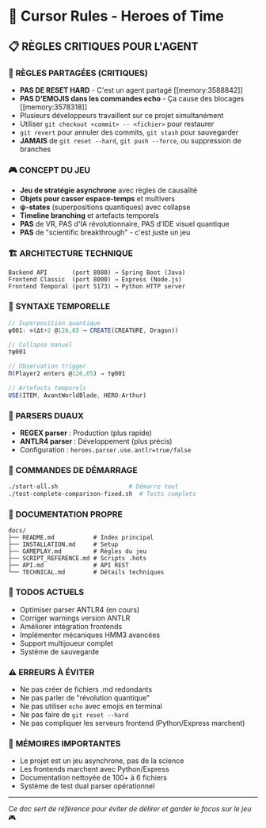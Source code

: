 # 🎯 Cursor Rules - Heroes of Time

## 📋 **RÈGLES CRITIQUES POUR L'AGENT**

### 🚨 **RÈGLES PARTAGÉES (CRITIQUES)**
- **PAS DE RESET HARD** - C'est un agent partagé [[memory:3588842]]
- **PAS D'EMOJIS dans les commandes echo** - Ça cause des blocages [[memory:3578318]]
- Plusieurs développeurs travaillent sur ce projet simultanément
- Utiliser `git checkout <commit> -- <fichier>` pour restaurer
- `git revert` pour annuler des commits, `git stash` pour sauvegarder
- **JAMAIS** de `git reset --hard`, `git push --force`, ou suppression de branches

### 🎮 **CONCEPT DU JEU**
- **Jeu de stratégie asynchrone** avec règles de causalité
- **Objets pour casser espace-temps** et multivers
- **ψ-states** (superpositions quantiques) avec collapse
- **Timeline branching** et artefacts temporels
- **PAS** de VR, PAS d'IA révolutionnaire, PAS d'IDE visuel quantique
- **PAS** de "scientific breakthrough" - c'est juste un jeu

### 🏗️ **ARCHITECTURE TECHNIQUE**
```
Backend API       (port 8080) → Spring Boot (Java)
Frontend Classic  (port 8000) → Express (Node.js)
Frontend Temporal (port 5173) → Python HTTP server
```

### 📜 **SYNTAXE TEMPORELLE**
```javascript
// Superposition quantique
ψ001: ⊙(Δt+2 @126,65 ⟶ CREATE(CREATURE, Dragon))

// Collapse manuel
†ψ001

// Observation trigger
Π(Player2 enters @126,65) ⇒ †ψ001

// Artefacts temporels
USE(ITEM, AvantWorldBlade, HERO:Arthur)
```

### 🔧 **PARSERS DUAUX**
- **REGEX parser** : Production (plus rapide)
- **ANTLR4 parser** : Développement (plus précis)
- Configuration : `heroes.parser.use.antlr=true/false`

### 🚀 **COMMANDES DE DÉMARRAGE**
```bash
./start-all.sh                    # Démarre tout
./test-complete-comparison-fixed.sh  # Tests complets
```

### 📁 **DOCUMENTATION PROPRE**
```
docs/
├── README.md           # Index principal
├── INSTALLATION.md     # Setup
├── GAMEPLAY.md         # Règles du jeu
├── SCRIPT_REFERENCE.md # Scripts .hots
├── API.md              # API REST
└── TECHNICAL.md        # Détails techniques
```

### 🎯 **TODOS ACTUELS**
- Optimiser parser ANTLR4 (en cours)
- Corriger warnings version ANTLR
- Améliorer intégration frontends
- Implémenter mécaniques HMM3 avancées
- Support multijoueur complet
- Système de sauvegarde

### ⚠️ **ERREURS À ÉVITER**
- Ne pas créer de fichiers .md redondants
- Ne pas parler de "révolution quantique"
- Ne pas utiliser `echo` avec emojis en terminal
- Ne pas faire de `git reset --hard`
- Ne pas compliquer les serveurs frontend (Python/Express marchent)

### 🧠 **MÉMOIRES IMPORTANTES**
- Le projet est un jeu asynchrone, pas de la science
- Les frontends marchent avec Python/Express
- Documentation nettoyée de 100+ à 6 fichiers
- Système de test dual parser opérationnel

---

*Ce doc sert de référence pour éviter de délirer et garder le focus sur le jeu* 🎮 